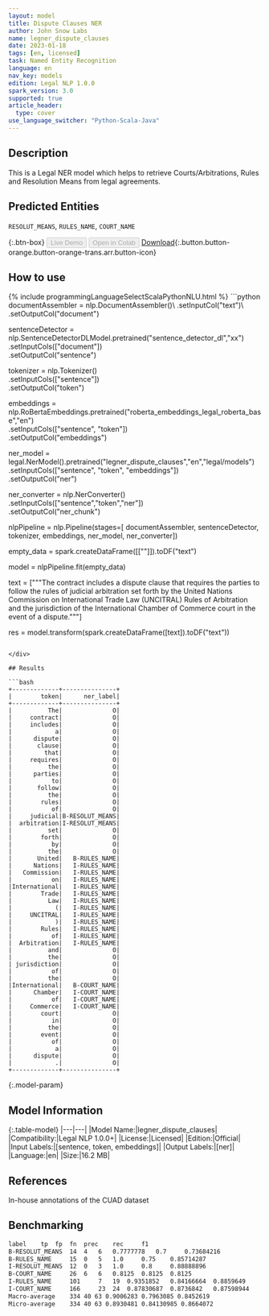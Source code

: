 ```yaml
---
layout: model
title: Dispute Clauses NER
author: John Snow Labs
name: legner_dispute_clauses
date: 2023-01-18
tags: [en, licensed]
task: Named Entity Recognition
language: en
nav_key: models
edition: Legal NLP 1.0.0
spark_version: 3.0
supported: true
article_header:
  type: cover
use_language_switcher: "Python-Scala-Java"
---
```


## Description

This is a Legal NER model which helps to retrieve Courts/Arbitrations, Rules and Resolution Means from legal agreements.

## Predicted Entities

`RESOLUT_MEANS`, `RULES_NAME`, `COURT_NAME`

{:.btn-box}
<button class="button button-orange" disabled>Live Demo</button>
<button class="button button-orange" disabled>Open in Colab</button>
[Download](https://s3.amazonaws.com/auxdata.johnsnowlabs.com/legal/models/legner_dispute_clauses_en_1.0.0_3.0_1674054944954.zip){:.button.button-orange.button-orange-trans.arr.button-icon}

## How to use



<div class="tabs-box" markdown="1">
{% include programmingLanguageSelectScalaPythonNLU.html %}
```python
documentAssembler = nlp.DocumentAssembler()\
        .setInputCol("text")\
        .setOutputCol("document")
        
sentenceDetector = nlp.SentenceDetectorDLModel.pretrained("sentence_detector_dl","xx")\
        .setInputCols(["document"])\
        .setOutputCol("sentence")

tokenizer = nlp.Tokenizer()\
        .setInputCols(["sentence"])\
        .setOutputCol("token")

embeddings = nlp.RoBertaEmbeddings.pretrained("roberta_embeddings_legal_roberta_base","en") \
    .setInputCols(["sentence", "token"]) \
    .setOutputCol("embeddings")

ner_model = legal.NerModel().pretrained("legner_dispute_clauses","en","legal/models")\
        .setInputCols(["sentence", "token", "embeddings"])\
        .setOutputCol("ner")

ner_converter = nlp.NerConverter()\
        .setInputCols(["sentence","token","ner"])\
        .setOutputCol("ner_chunk")

nlpPipeline = nlp.Pipeline(stages=[
        documentAssembler,
        sentenceDetector,
        tokenizer,
        embeddings,
        ner_model,
        ner_converter])

empty_data = spark.createDataFrame([[""]]).toDF("text")

model = nlpPipeline.fit(empty_data)

text = ["""The contract includes a dispute clause that requires the parties to follow the rules of judicial arbitration set forth by the United Nations Commission on International Trade Law (UNCITRAL) Rules of Arbitration and the jurisdiction of the International Chamber of Commerce court in the event of a dispute."""]

res = model.transform(spark.createDataFrame([text]).toDF("text"))
```

</div>

## Results

```bash
+-------------+---------------+
|        token|      ner_label|
+-------------+---------------+
|          The|              O|
|     contract|              O|
|     includes|              O|
|            a|              O|
|      dispute|              O|
|       clause|              O|
|         that|              O|
|     requires|              O|
|          the|              O|
|      parties|              O|
|           to|              O|
|       follow|              O|
|          the|              O|
|        rules|              O|
|           of|              O|
|     judicial|B-RESOLUT_MEANS|
|  arbitration|I-RESOLUT_MEANS|
|          set|              O|
|        forth|              O|
|           by|              O|
|          the|              O|
|       United|   B-RULES_NAME|
|      Nations|   I-RULES_NAME|
|   Commission|   I-RULES_NAME|
|           on|   I-RULES_NAME|
|International|   I-RULES_NAME|
|        Trade|   I-RULES_NAME|
|          Law|   I-RULES_NAME|
|            (|   I-RULES_NAME|
|     UNCITRAL|   I-RULES_NAME|
|            )|   I-RULES_NAME|
|        Rules|   I-RULES_NAME|
|           of|   I-RULES_NAME|
|  Arbitration|   I-RULES_NAME|
|          and|              O|
|          the|              O|
| jurisdiction|              O|
|           of|              O|
|          the|              O|
|International|   B-COURT_NAME|
|      Chamber|   I-COURT_NAME|
|           of|   I-COURT_NAME|
|     Commerce|   I-COURT_NAME|
|        court|              O|
|           in|              O|
|          the|              O|
|        event|              O|
|           of|              O|
|            a|              O|
|      dispute|              O|
|            .|              O|
+-------------+---------------+
```

{:.model-param}
## Model Information

{:.table-model}
|---|---|
|Model Name:|legner_dispute_clauses|
|Compatibility:|Legal NLP 1.0.0+|
|License:|Licensed|
|Edition:|Official|
|Input Labels:|[sentence, token, embeddings]|
|Output Labels:|[ner]|
|Language:|en|
|Size:|16.2 MB|

## References

In-house annotations of the CUAD dataset

## Benchmarking

```bash
label	 tp	 fp	 fn	 prec	 rec	 f1
B-RESOLUT_MEANS	 14	 4	 6	 0.7777778	 0.7	 0.73684216
B-RULES_NAME	 15	 0	 5	 1.0	 0.75	 0.85714287
I-RESOLUT_MEANS	 12	 0	 3	 1.0	 0.8	 0.88888896
B-COURT_NAME	 26	 6	 6	 0.8125	 0.8125	 0.8125
I-RULES_NAME	 101	 7	 19	 0.9351852	 0.84166664	 0.8859649
I-COURT_NAME	 166	 23	 24	 0.87830687	 0.8736842	 0.87598944
Macro-average	 334 40 63 0.9006283 0.7963085 0.8452619
Micro-average	 334 40 63 0.8930481 0.84130985 0.8664072
```